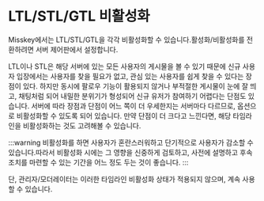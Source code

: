 # LTL/STL/GTL 비활성화

Misskey에서는 LTL/STL/GTL을 각각 비활성화할 수 있습니다.활성화/비활성화를 전환하려면 서버 제어판에서 설정합니다.

LTL이나 STL은 해당 서버에 있는 모든 사용자의 게시물을 볼 수 있기 때문에 신규 사용자 입장에서는 사용자를 찾을 필요가 없고, 관심 있는 사용자를 쉽게 찾을 수 있다는 장점이 있다.
하지만 동시에 팔로우 기능이 활용되지 않거나 부적절한 게시물이 눈에 잘 띄고, 채팅처럼 되어 내밀한 분위기가 형성되어 신규 유저가 참여하기 어렵다는 단점도 있습니다.
서버에 따라 장점과 단점이 어느 쪽이 더 우세한지는 서버마다 다르므로, 옵션으로 비활성화할 수 있도록 되어 있습니다.
만약 단점이 더 크다고 느낀다면, 해당 타임라인을 비활성화하는 것도 고려해볼 수 있습니다.

:::warning
비활성화를 하면 사용자가 혼란스러워하고 단기적으로 사용자가 감소할 수 있습니다.따라서 비활성화 시에는 그 영향을 신중하게 검토하고, 사전에 설명하고 후속 조치를 마련할 수 있는 기간을 어느 정도 두는 것이 좋습니다.
:::

단, 관리자/모더레이터는 이러한 타임라인 비활성화 상태가 적용되지 않으며, 계속 사용할 수 있습니다.
